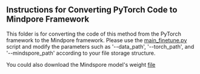 ## Instructions for Converting PyTorch Code to Mindpore Framework
This folder is for converting the code of this method from the PyTorch framework to the Mindpore framework. Please use the [main_finetune.py](https://github.com/YiLiu1999/Remote-Sensing-RVSA/tree/main/MAEPretrain_SceneClassification/Mindspore/main_finetune.py)
script and modify the parameters such as '--data_path', '--torch_path', and '--mindspore_path' according to your file storage structure.

You could also download the Mindspore model's weight [file]()


